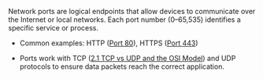 Network ports are logical endpoints that allow devices to communicate over the Internet or local networks. Each port number (0–65,535) identifies a specific service or process. 

- Common examples: HTTP ([Port 80](obsidian://open?vault=Programming&file=Web%2FHow%20does%20Internet%20work%2FPorts%2F6.%20Top%2025%20Ports%20%E2%80%93%20Detailed%20Explanations%20and%20Best%20Practices%2F6.1%20Web%20and%20HTTP-S%20Related%20Ports%2FPort%2080%20%E2%80%93%20HTTP)), HTTPS ([Port 443](obsidian://open?vault=Programming&file=Web%2FHow%20does%20Internet%20work%2FPorts%2F6.%20Top%2025%20Ports%20%E2%80%93%20Detailed%20Explanations%20and%20Best%20Practices%2F6.1%20Web%20and%20HTTP-S%20Related%20Ports%2FPort%20443%20%E2%80%93%20HTTPS))

- Ports work with TCP ([2.1 TCP vs UDP and the OSI Model](obsidian://open?vault=Programming&file=Web%2FHow%20does%20Internet%20work%2FPorts%2F2.%20Fundamental%20Concepts%20and%20Threat%20Landscape%2F2.1%20TCP%20vs%20UDP%20and%20the%20OSI%20Model)) and UDP protocols to ensure data packets reach the correct application.